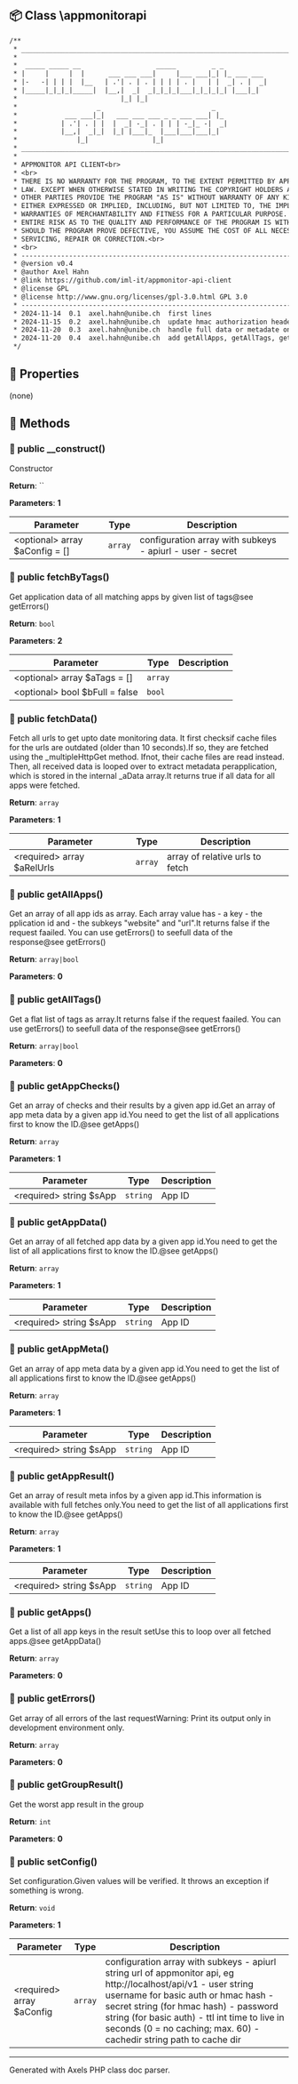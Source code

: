 ## 📦 Class \appmonitorapi

```txt
/**
 * ____________________________________________________________________________
 * 
 *  _____ _____ __                   _____         _ _           
 * |     |     |  |      ___ ___ ___|     |___ ___|_| |_ ___ ___ 
 * |-   -| | | |  |__   | .'| . | . | | | | . |   | |  _| . |  _|
 * |_____|_|_|_|_____|  |__,|  _|  _|_|_|_|___|_|_|_|_| |___|_|  
 *                          |_| |_|                              
 *                    _                            _                       
 *            ___ ___|_|   ___ ___ ___ _ _ ___ ___| |_                     
 *           | .'| . | |  |  _| -_| . | | | -_|_ -|  _|                    
 *           |__,|  _|_|  |_| |___|_  |___|___|___|_|                      
 *               |_|                |_|                                                                     
 * ____________________________________________________________________________
 * 
 * APPMONITOR API CLIENT<br>
 * <br>
 * THERE IS NO WARRANTY FOR THE PROGRAM, TO THE EXTENT PERMITTED BY APPLICABLE <br>
 * LAW. EXCEPT WHEN OTHERWISE STATED IN WRITING THE COPYRIGHT HOLDERS AND/OR <br>
 * OTHER PARTIES PROVIDE THE PROGRAM "AS IS" WITHOUT WARRANTY OF ANY KIND, <br>
 * EITHER EXPRESSED OR IMPLIED, INCLUDING, BUT NOT LIMITED TO, THE IMPLIED <br>
 * WARRANTIES OF MERCHANTABILITY AND FITNESS FOR A PARTICULAR PURPOSE. THE <br>
 * ENTIRE RISK AS TO THE QUALITY AND PERFORMANCE OF THE PROGRAM IS WITH YOU. <br>
 * SHOULD THE PROGRAM PROVE DEFECTIVE, YOU ASSUME THE COST OF ALL NECESSARY <br>
 * SERVICING, REPAIR OR CORRECTION.<br>
 * <br>
 * --------------------------------------------------------------------------------<br>
 * @version v0.4
 * @author Axel Hahn
 * @link https://github.com/iml-it/appmonitor-api-client
 * @license GPL
 * @license http://www.gnu.org/licenses/gpl-3.0.html GPL 3.0
 * --------------------------------------------------------------------------------<br>
 * 2024-11-14  0.1  axel.hahn@unibe.ch  first lines
 * 2024-11-15  0.2  axel.hahn@unibe.ch  update hmac authorization header; add verifications in setConfig(); configure ttl and cachedir
 * 2024-11-20  0.3  axel.hahn@unibe.ch  handle full data or metadate only; add 3 functions to get parts of the app result
 * 2024-11-20  0.4  axel.hahn@unibe.ch  add getAllApps, getAllTags, getGroupResult
 */
```

## 🔶 Properties

(none)

## 🔷 Methods

### 🔹 public __construct()

Constructor

**Return**: ``

**Parameters**: **1**

| Parameter | Type | Description
|--         |--    |--
| \<optional\> array $aConfig = [] | `array` | configuration array with subkeys                        - apiurl                        - user                        - secret


### 🔹 public fetchByTags()

Get application data of all matching apps by given list of tags@see getErrors()

**Return**: `bool`

**Parameters**: **2**

| Parameter | Type | Description
|--         |--    |--
| \<optional\> array $aTags = [] | `array` | 
| \<optional\> bool $bFull = false | `bool` | 


### 🔹 public fetchData()

Fetch all urls to get upto date monitoring data. It first checksif cache files for the urls are outdated (older than 10 seconds).If so, they are fetched using the _multipleHttpGet method. Ifnot, their cache files are read instead.
Then, all received data is looped over to extract metadata perapplication, which is stored in the internal _aData array.It returns true if all data for all apps were fetched.


**Return**: `array`

**Parameters**: **1**

| Parameter | Type | Description
|--         |--    |--
| \<required\> array $aRelUrls | `array` | array of relative urls to fetch


### 🔹 public getAllApps()

Get an array of all app ids as array. Each array value has - a key - the pplication id and - the subkeys "website" and "url".It returns false if the request faailed. You can use getErrors() to seefull data of the response@see getErrors()

**Return**: `array|bool`

**Parameters**: **0**


### 🔹 public getAllTags()

Get a flat list of tags as array.It returns false if the request faailed. You can use getErrors() to seefull data of the response@see getErrors()

**Return**: `array|bool`

**Parameters**: **0**


### 🔹 public getAppChecks()

Get an array of checks and their results by a given app id.Get an array of app meta data by a given app id.You need to get the list of all applications first to know the ID.@see getApps()

**Return**: `array`

**Parameters**: **1**

| Parameter | Type | Description
|--         |--    |--
| \<required\> string $sApp | `string` | App ID


### 🔹 public getAppData()

Get an array of all fetched app data by a given app id.You need to get the list of all applications first to know the ID.@see getApps()

**Return**: `array`

**Parameters**: **1**

| Parameter | Type | Description
|--         |--    |--
| \<required\> string $sApp | `string` | App ID


### 🔹 public getAppMeta()

Get an array of app meta data by a given app id.You need to get the list of all applications first to know the ID.@see getApps()

**Return**: `array`

**Parameters**: **1**

| Parameter | Type | Description
|--         |--    |--
| \<required\> string $sApp | `string` | App ID


### 🔹 public getAppResult()

Get an array of result meta infos by a given app id.This information is available with full fetches only.You need to get the list of all applications first to know the ID.@see getApps()

**Return**: `array`

**Parameters**: **1**

| Parameter | Type | Description
|--         |--    |--
| \<required\> string $sApp | `string` | App ID


### 🔹 public getApps()

Get a list of all app keys in the result setUse this to loop over all fetched apps.@see getAppData(<ID>)

**Return**: `array`

**Parameters**: **0**


### 🔹 public getErrors()

Get array of all errors of the last requestWarning: Print its output only in development environment only.

**Return**: `array`

**Parameters**: **0**


### 🔹 public getGroupResult()

Get the worst app result in the group

**Return**: `int`

**Parameters**: **0**


### 🔹 public setConfig()

Set configuration.Given values will be verified. It throws an exception if something is wrong.

**Return**: `void`

**Parameters**: **1**

| Parameter | Type | Description
|--         |--    |--
| \<required\> array $aConfig | `array` | configuration array with subkeys                        - apiurl    string  url of appmonitor api, eg http://localhost/api/v1                        - user      string  username for basic auth or hmac hash                        - secret    string  (for hmac hash)                        - password  string  (for basic auth)                        - ttl       int     time to live in seconds (0 = no caching; max. 60)                        - cachedir  string  path to cache dir




---
Generated with Axels PHP class doc parser.
